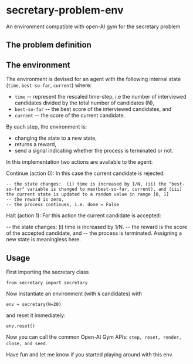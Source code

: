 # secretary-problem-env
An environment compatible with open-AI gym for the secretary problem


## The problem definition

## The environment

The environment is devised for an agent with the following internal state (```time```, ```best-so-far```, ```current```) where:

* ```time``` -- represent the rescaled time-step, i.e the number of interviewed candidates divided by the total number of candidates (N),
* ```best-so-far``` -- the best score of the interviewed candidates, and
* ```current``` -- the score of the current candidate.

By each step, the environment is:
* changing the state to a new state,
* returns a reward,
* send a signal indicating whether the process is terminated or not.

In this implementation two actions are available to the agent:

Continue (action 0): In this case the current candidate is rejected:

    -- the state changes:  (i) time is increased by 1/N, (ii) the "best-so-far" variable is changed to max(best-so-far, current), and (iii) the current state is updated to a random value in range [0, 1] 
    -- the reward is zero,
    -- the process continues, i.e. done = False

Halt (action 1): For this action the current candidate is accepted:
  
  -- the state changes: (i) time is increased by 1/N.
  -- the reward is the score of the accepted candidate, and 
  -- the process is terminated. Assigning a new state is meaningless here.



## Usage

First importing the secretary class

```
from secretary import secretary 
```

 Now instantiate an environment (with ```N``` candidates) with

```
env = secretary(N=20)
```
and reset it immediately:

```
env.reset()
```

Now you can call the common Open-AI Gym APIs: ```step, reset, render, close, and seed```.

Have fun and let me know if you started playing around with this env.
